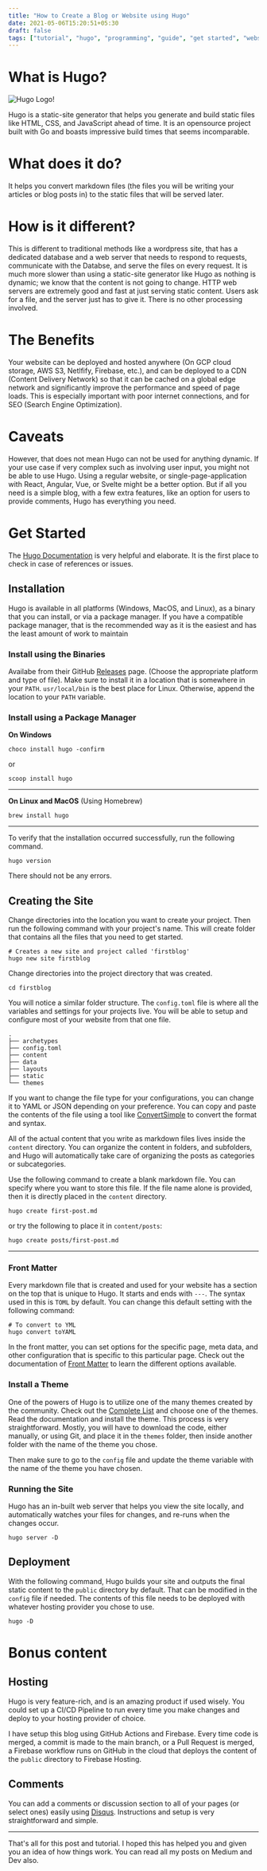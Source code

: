 ```yaml
---
title: "How to Create a Blog or Website using Hugo"
date: 2021-05-06T15:20:51+05:30
draft: false
tags: ["tutorial", "hugo", "programming", "guide", "get started", "website", "blog"]
---
```


# What is Hugo?

![Hugo Logo!](/hugo-logo-wide.svg)

Hugo is a static-site generator that helps you generate and build static files like HTML, CSS, and JavaScript ahead of time. It is an opensource project built with Go and boasts impressive build times that seems incomparable.

# What does it do?

It helps you convert markdown files (the files you will be writing your articles or blog posts in) to the static files that will be served later. 

# How is it different?

This is different to traditional methods like a wordpress site, that has a dedicated database and a web server that needs to respond to requests, communicate with the Databse, and serve the files on every request. It is much more slower than using a static-site generator like Hugo as nothing is dynamic; we know that the content is not going to change. HTTP web servers are extremely good and fast at just serving static content. Users ask for a file, and the server just has to give it. There is no other processing involved.

# The Benefits

Your website can be deployed and hosted anywhere (On GCP cloud storage, AWS S3, Netlfify, Firebase, etc.), and can be deployed to a CDN (Content Delivery Network) so that it can be cached on a global edge network and significantly improve the performance and speed of page loads. This is especially important with poor internet connections, and for SEO (Search Engine Optimization).

# Caveats

However, that does not mean Hugo can not be used for anything dynamic. If your use case if very complex such as involving user input, you might not be able to use Hugo. Using a regular website, or single-page-application with React, Angular, Vue, or Svelte might be a better option. But if all you need is a simple blog, with a few extra features, like an option for users to provide comments, Hugo has everything you need.

# Get Started

The [Hugo Documentation](https://gohugo.io/documentation/) is very helpful and elaborate. It is the first place to check in case of references or issues.

## Installation

Hugo is available in all platforms (Windows, MacOS, and Linux), as a binary that you can install, or via a package manager. If you have a compatible package manager, that is the recommended way as it is the easiest and has the least amount of work to maintain

### Install using the Binaries

Availabe from their GitHub [Releases](https://github.com/gohugoio/hugo/releases) page. (Choose the appropriate platform and type of file). Make sure to install it in a location that is somewhere in your `PATH`. `usr/local/bin` is the best place for Linux. Otherwise, append the location to your `PATH` variable.

### Install using a Package Manager

**On Windows**

	choco install hugo -confirm

or

	scoop install hugo

---

**On Linux and MacOS** (Using Homebrew)

	brew install hugo

---

To verify that the installation occurred successfully, run the following command.

	hugo version

There should not be any errors.


## Creating the Site

Change directories into the location you want to create your project. Then run the following command with your project's name. This will create folder that contains all the files that you need to get started.

	# Creates a new site and project called 'firstblog'
	hugo new site firstblog

Change directories into the project directory that was created.

	cd firstblog

You will notice a similar folder structure. The `config.toml` file is where all the variables and settings for your projects live. You will be able to setup and configure most of your website from that one file.

	.
	├── archetypes
	├── config.toml
	├── content
	├── data
	├── layouts
	├── static
	└── themes

If you want to change the file type for your configurations, you can change it to YAML or JSON depending on your preference. You can copy and paste the contents of the file using a tool like [ConvertSimple](https://www.convertsimple.com/convert-toml-to-yaml/) to convert the format and syntax.

All of the actual content that you write as markdown files lives inside the `content` directory. You can organize the content in folders, and subfolders, and Hugo will automatically take care of organizing the posts as categories or subcategories.

Use the following command to create a blank markdown file. You can specify where you want to store this file. If the file name alone is provided, then it is directly placed in the `content` directory.

	hugo create first-post.md

or try the following to place it in `content/posts`:

	hugo create posts/first-post.md

---

### Front Matter

Every markdown file that is created and used for your website has a section on the top that is unique to Hugo. It starts and ends with `---`. The syntax used in this is `TOML` by default. You can change this default setting with the following command:

	# To convert to YML
	hugo convert toYAML

In the front matter, you can set options for the specific page, meta data, and other configuration that is specific to this particular page. Check out the documentation of [Front Matter](https://gohugo.io/content-management/front-matter/) to learn the different options available.

### Install a Theme

One of the powers of Hugo is to utilize one of the many themes created by the community. Check out the [Complete List](https://themes.gohugo.io/) and choose one of the themes. Read the documentation and install the theme. This process is very straightforward. Mostly, you will have to download the code, either manually, or using Git, and place it in the `themes` folder, then inside another folder with the name of the theme you chose.

Then make sure to go to the `config` file and update the theme variable with the name of the theme you have chosen.

### Running the Site

Hugo has an in-built web server that helps you view the site locally, and automatically watches your files for changes, and re-runs when the changes occur.

	hugo server -D

## Deployment

With the following command, Hugo builds your site and outputs the final static content to the `public` directory by default. That can be modified in the `config` file if needed. The contents of this file needs to be deployed with whatever hosting provider you chose to use.

	hugo -D

# Bonus content

## Hosting

Hugo is very feature-rich, and is an amazing product if used wisely. You could set up a CI/CD Pipeline to run every time you make changes and deploy to your hosting provider of choice.

I have setup this blog using GitHub Actions and Firebase. Every time code is merged, a commit is made to the main branch, or a Pull Request is merged, a Firebase workflow runs on GitHub in the cloud that deploys the content of the `public` directory to Firebase Hosting.

## Comments

You can add a comments or discussion section to all of your pages (or select ones) easily using [Disqus](https://disqus.com/). Instructions and setup is very straightforward and simple.

---

That's all for this post and tutorial. I hoped this has helped you and given you an idea of how things work. You can read all my posts on Medium and Dev also.

